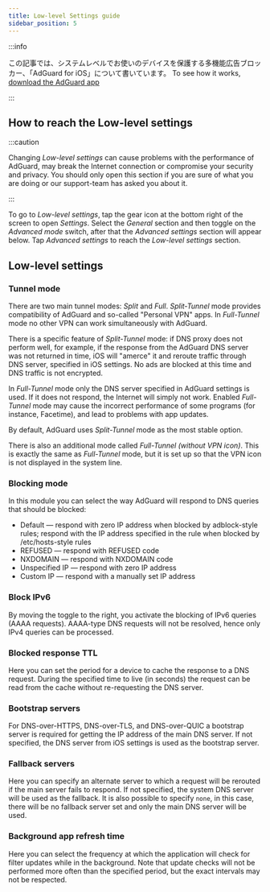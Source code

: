 ```yaml
---
title: Low-level Settings guide
sidebar_position: 5
---
```


:::info

この記事では、システムレベルでお使いのデバイスを保護する多機能広告ブロッカー、「AdGuard for iOS」について書いています。 To see how it works, [download the AdGuard app](https://agrd.io/download-kb-adblock)

:::

## How to reach the Low-level settings

:::caution

Changing *Low-level settings* can cause problems with the performance of AdGuard, may break the Internet connection or compromise your security and privacy. You should only open this section if you are sure of what you are doing or our support-team has asked you about it.

:::

To go to *Low-level settings*, tap the gear icon at the bottom right of the screen to open *Settings*. Select the *General* section and then toggle on the *Advanced mode* switch, after that the *Advanced settings* section will appear below. Tap *Advanced settings* to reach the *Low-level settings* section.

## Low-level settings

### Tunnel mode

There are two main tunnel modes: *Split* and *Full*. *Split-Tunnel* mode provides compatibility of AdGuard and so-called "Personal VPN" apps. In *Full-Tunnel* mode no other VPN can work simultaneously with AdGuard.

There is a specific feature of *Split-Tunnel* mode: if DNS proxy does not perform well, for example, if the response from the AdGuard DNS server was not returned in time, iOS will "amerce" it and reroute traffic through DNS server, specified in iOS settings. No ads are blocked at this time and DNS traffic is not encrypted.

In *Full-Tunnel* mode only the DNS server specified in AdGuard settings is used. If it does not respond, the Internet will simply not work. Enabled *Full-Tunnel* mode may cause the incorrect performance of some programs (for instance, Facetime), and lead to problems with app updates.

By default, AdGuard uses *Split-Tunnel* mode as the most stable option.

There is also an additional mode called *Full-Tunnel (without VPN icon)*. This is exactly the same as *Full-Tunnel* mode, but it is set up so that the VPN icon is not displayed in the system line.

### Blocking mode

In this module you can select the way AdGuard will respond to DNS queries that should be blocked:

- Default — respond with zero IP address when blocked by adblock-style rules; respond with the IP address specified in the rule when blocked by /etc/hosts-style rules
- REFUSED — respond with REFUSED code
- NXDOMAIN — respond with NXDOMAIN code
- Unspecified IP — respond with zero IP address
- Custom IP — respond with a manually set IP address

### Block IPv6

By moving the toggle to the right, you activate the blocking of IPv6 queries (AAAA requests). AAAA-type DNS requests will not be resolved, hence only IPv4 queries can be processed.

### Blocked response TTL

Here you can set the period for a device to cache the response to a DNS request. During the specified time to live (in seconds) the request can be read from the cache without re-requesting the DNS server.

### Bootstrap servers

For DNS-over-HTTPS, DNS-over-TLS, and DNS-over-QUIC a bootstrap server is required for getting the IP address of the main DNS server. If not specified, the DNS server from iOS settings is used as the bootstrap server.

### Fallback servers

Here you can specify an alternate server to which a request will be rerouted if the main server fails to respond. If not specified, the system DNS server will be used as the fallback. It is also possible to specify `none`, in this case, there will be no fallback server set and only the main DNS server will be used.

### Background app refresh time

Here you can select the frequency at which the application will check for filter updates while in the background. Note that update checks will not be performed more often than the specified period, but the exact intervals may not be respected.
